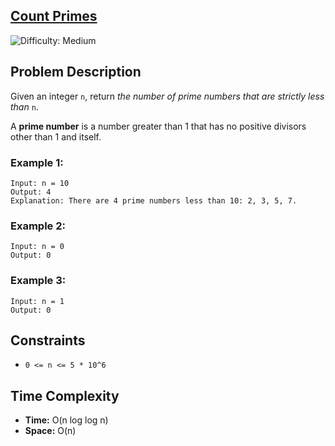 
 <h2><a href="https://leetcode.com/problems/count-primes/description/">Count Primes</a></h2>
  <img src='https://img.shields.io/badge/Difficulty-Medium-orange' alt='Difficulty: Medium' />


## Problem Description

Given an integer `n`, return *the number of prime numbers that are strictly less than* `n`.

A **prime number** is a number greater than 1 that has no positive divisors other than 1 and itself.

### Example 1:
```
Input: n = 10
Output: 4
Explanation: There are 4 prime numbers less than 10: 2, 3, 5, 7.
```

### Example 2:
```
Input: n = 0
Output: 0
```

### Example 3:
```
Input: n = 1
Output: 0
```

## Constraints

- `0 <= n <= 5 * 10^6`


## Time Complexity

- **Time:** O(n log log n)
- **Space:** O(n)

